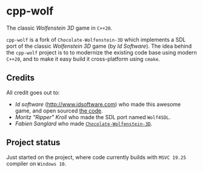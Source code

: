 # cpp-wolf
The classic _Wolfenstein 3D_ game in `C++20`.

`cpp-wolf` is a fork of `Chocolate-Wolfenstein-3D` which implements
a SDL port of the classic _Wolfenstein 3D_ game (by _Id Software_).
The idea behind the `cpp-wolf` project is to to modernize the existing
code base using modern `C++20`, and to make it easy build it cross-platform
using `cmake`.

## Credits
All credit goes out to:

- _Id software_ (http://www.idsoftware.com) who made this awesome game,
  and open sourced [the code](https://github.com/id-Software/wolf3d).
- _Moritz "Ripper" Kroll_ who made the SDL port named `Wolf4SDL`.
- _Fabien Sanglard_ who made
  [`Chocolate-Wolfenstein-3D`](https://github.com/fabiensanglard/Chocolate-Wolfenstein-3D).

## Project status
Just started on the project, where code currently builds with `MSVC 19.25`
compiler on `Windows 10`.
